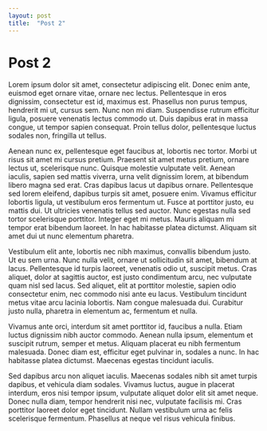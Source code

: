 ```yaml
---
layout: post
title:  "Post 2"
---
```


# Post 2

Lorem ipsum dolor sit amet, consectetur adipiscing elit. Donec enim ante, euismod eget ornare vitae, ornare nec lectus. Pellentesque in eros dignissim, consectetur est id, maximus est. Phasellus non purus tempus, hendrerit mi ut, cursus sem. Nunc non mi diam. Suspendisse rutrum efficitur ligula, posuere venenatis lectus commodo ut. Duis dapibus erat in massa congue, ut tempor sapien consequat. Proin tellus dolor, pellentesque luctus sodales non, fringilla ut tellus.

Aenean nunc ex, pellentesque eget faucibus at, lobortis nec tortor. Morbi ut risus sit amet mi cursus pretium. Praesent sit amet metus pretium, ornare lectus ut, scelerisque nunc. Quisque molestie vulputate velit. Aenean iaculis, sapien sed mattis viverra, urna velit dignissim lorem, at bibendum libero magna sed erat. Cras dapibus lacus ut dapibus ornare. Pellentesque sed lorem eleifend, dapibus turpis sit amet, posuere enim. Vivamus efficitur lobortis ligula, ut vestibulum eros fermentum ut. Fusce at porttitor justo, eu mattis dui. Ut ultricies venenatis tellus sed auctor. Nunc egestas nulla sed tortor scelerisque porttitor. Integer eget mi metus. Mauris aliquam mi tempor erat bibendum laoreet. In hac habitasse platea dictumst. Aliquam sit amet dui ut nunc elementum pharetra.

Vestibulum elit ante, lobortis nec nibh maximus, convallis bibendum justo. Ut eu sem urna. Nunc nulla velit, ornare ut sollicitudin sit amet, bibendum at lacus. Pellentesque id turpis laoreet, venenatis odio ut, suscipit metus. Cras aliquet, dolor at sagittis auctor, est justo condimentum arcu, nec vulputate quam nisl sed lacus. Sed aliquet, elit at porttitor molestie, sapien odio consectetur enim, nec commodo nisi ante eu lacus. Vestibulum tincidunt metus vitae arcu lacinia lobortis. Nam congue malesuada dui. Curabitur justo nulla, pharetra in elementum ac, fermentum et nulla.

Vivamus ante orci, interdum sit amet porttitor id, faucibus a nulla. Etiam luctus dignissim nibh auctor commodo. Aenean nulla ipsum, elementum et suscipit rutrum, semper et metus. Aliquam placerat eu nibh fermentum malesuada. Donec diam est, efficitur eget pulvinar in, sodales a nunc. In hac habitasse platea dictumst. Maecenas egestas tincidunt iaculis.

Sed dapibus arcu non aliquet iaculis. Maecenas sodales nibh sit amet turpis dapibus, et vehicula diam sodales. Vivamus luctus, augue in placerat interdum, eros nisi tempor ipsum, vulputate aliquet dolor elit sit amet neque. Donec nulla diam, tempor hendrerit nisi nec, vulputate facilisis mi. Cras porttitor laoreet dolor eget tincidunt. Nullam vestibulum urna ac felis scelerisque fermentum. Phasellus at neque vel risus vehicula finibus.
